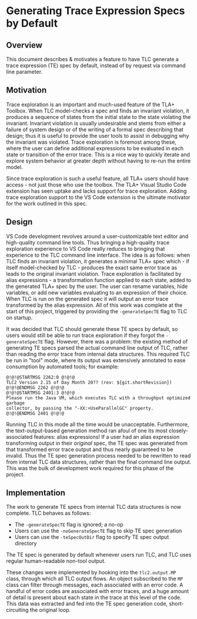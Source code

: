 # Generating Trace Expression Specs by Default

## Overview

This document describes & motivates a feature to have TLC generate a trace expression (TE) spec by default, instead of by request via command line parameter.

## Motivation

Trace exploration is an important and much-used feature of the TLA+ Toolbox.
When TLC model-checks a spec and finds an invariant violation, it produces a sequence of states from the initial state to the state violating the invariant.
Invariant violation is usually undesirable and stems from either a failure of system design or of the writing of a formal spec describing that design; thus it is useful to provide the user tools to assist in debugging why the invariant was violated.
Trace exploration is foremost among these, where the user can define additional expressions to be evaluated in each state or transition of the error trace.
This is a nice way to quickly iterate and explore system behavior at greater depth without having to re-run the entire model.

Since trace exploration is such a useful feature, all TLA+ users should have access - not just those who use the toolbox.
The TLA+ Visual Studio Code extension has seen uptake and lacks support for trace exploration.
Adding trace exploration support to the VS Code extension is the ultimate motivator for the work outlined in this spec.

## Design

VS Code development revolves around a user-customizable text editor and high-quality command line tools.
Thus bringing a high-quality trace exploration experience to VS Code really reduces to bringing that experience to the TLC command line interface.
The idea is as follows: when TLC finds an invariant violation, it generates a minimal TLA+ spec which - if itself model-checked by TLC - produces the exact same error trace as leads to the original invariant violation.
Trace exploration is facilitated by alias expressions - a transformation function applied to each state, added to the generated TLA+ spec by the user.
The user can rename variables, hide variables, or add new variables evaluating to an expression of their choice.
When TLC is run on the generated spec it will output an error trace transformed by the alias expression.
All of this work was complete at the start of this project, triggered by providing the `-generateSpecTE` flag to TLC on startup.

It was decided that TLC should generate these TE specs by default, so users would still be able to run trace exploration if they forgot the `-generateSpecTE` flag.
However, there was a problem: the existing method of generating TE specs parsed the actual command line output of TLC, rather than reading the error trace from internal data structures.
This required TLC be run in "tool" mode, where its output was extensively annotated to ease consumption by automated tools; for example:

```
@!@!@STARTMSG 2262:0 @!@!@
TLC2 Version 2.15 of Day Month 20?? (rev: ${git.shortRevision})
@!@!@ENDMSG 2262 @!@!@
@!@!@STARTMSG 2401:3 @!@!@
Please run the Java VM, which executes TLC with a throughput optimized garbage 
collector, by passing the "-XX:+UseParallelGC" property.
@!@!@ENDMSG 2401 @!@!@
```

Running TLC in this mode all the time would be unacceptable.
Furthermore, the text-output-based generation method ran afoul of one its most closely-associated features: alias expressions!
If a user had an alias expression transforming output in their *original* spec, the TE spec was generated from that transformed error trace output and thus nearly guaranteed to be invalid.
Thus the TE spec generation process needed to be rewritten to read from internal TLC data structures, rather than the final command line output.
This was the bulk of development work required for this phase of the project.

## Implementation

The work to generate TE specs from internal TLC data structures is now complete.
TLC behaves as follows:

 * The `-generateSpecTE` flag is ignored; a no-op
 * Users can use the `-noGenerateSpecTE` flag to skip TE spec generation
 * Users can use the `-teSpecOutDir` flag to specify TE spec output directory

The TE spec is generated by default whenever users run TLC, and TLC uses regular human-readable non-tool output.

These changes were implemented by hooking into the `tlc2.output.MP` class, through which all TLC output flows.
An object subscribed to the `MP` class can filter through messages, each associated with an error code.
A handful of error codes are associated with error traces, and a huge amount of detail is present about each state in the trace at this level of the code.
This data was extracted and fed into the TE spec generation code, short-circuiting the original loop.

